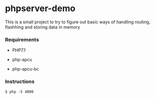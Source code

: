 # phpserver-demo

This is a small project to try to figure out basic ways of handling routing, flashhing and storing data in memory

### Requirements

* PHP7.1

* php-apcu
* php-apcu-bc

### Instructions

```
$ php -S 4000
```